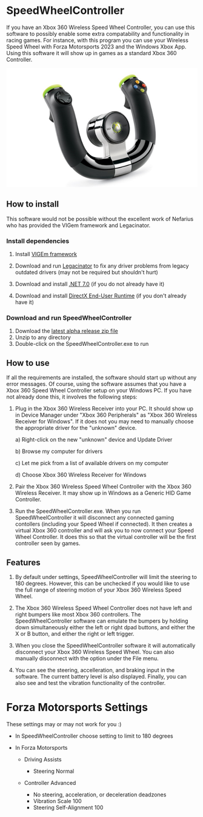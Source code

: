 # SpeedWheelController

If you have an Xbox 360 Wireless Speed Wheel Controller, you can use this software to possibly enable some extra compatability and functionality in racing games. For instance, with this program you can use your Wireless Speed Wheel with Forza Motorsports 2023 and the Windows Xbox App. Using this software it will show up in games as a standard Xbox 360 Controller.

![alt text](https://github.com/ninebelow/SpeedWheelController/blob/master/SpeedWheelController/Images/SpeedWheel.png?raw=true)

## How to install

This software would not be possible without the excellent work of Nefarius who has provided the VIGem framework and Legacinator.

### Install dependencies

1) Install [VIGEm framework](https://github.com/ViGEm/ViGEmBus/releases/latest)

2) Download and run [Legacinator](https://github.com/nefarius/Legacinator/releases/latest) to fix any driver problems from legacy outdated drivers (may not be required but shouldn't hurt)

3) Download and install [.NET 7.0](https://dotnet.microsoft.com/en-us/download/dotnet/7.0) (if you do not already have it)
   
4) Download and install [DirectX End-User Runtime](https://www.microsoft.com/en-us/download/details.aspx?id=35#:~:text=DirectX%20End-User%20Runtime%20Web%20Installer.%20The%20Microsoft%20DirectX,on%20your%20Windows%20OS%20in...%20Learn%20more%20on...microsoft.com) (if you don't already have it)

### Download and run SpeedWheelController

1) Download the [latest alpha release zip file](https://github.com/ninebelow/SpeedWheelController/releases/latest)
2) Unzip to any directory
3) Double-click on the SpeedWheelController.exe to run

## How to use

If all the requirements are installed, the software should start up without any error messages. Of course, using the software assumes that you have a Xbox 360 Speed Wheel Controller setup on your Windows PC. If you have not already done this, it involves the following steps:

1) Plug in the Xbox 360 Wireless Receiver into your PC. It should show up in Device Manager under "Xbox 360 Peripherals" as "Xbox 360 Wireless Receiver for Windows". If it does not you may need to manually choose the appropriate driver for the "unknown" device. 

    a) Right-click on the new "unknown" device and Update Driver

    b) Browse my computer for drivers

    c) Let me pick from a list of available drivers on my computer

    d) Choose Xbox 360 Wireless Receiver for Windows

2) Pair the Xbox 360 Wireless Speed Wheel Controller with the Xbox 360 Wireless Receiver. It may show up in Windows as a Generic HID Game Controller.

3) Run the SpeedWheelController.exe. When you run SpeedWheelController it will disconnect any connected gaming contollers (including your Speed Wheel if connected). It then creates a virtual Xbox 360 controller and will ask you to now connect your Speed Wheel Controller. It does this so that the virtual controller will be the first controller seen by games.

## Features

1) By default under settings, SpeedWheelController will limit the steering to 180 degrees. However, this can be unchecked if you would like to use the full range of steering motion of your Xbox 360 Wireless Speed Wheel.

2) The Xbox 360 Wireless Speed Wheel Controller does not have left and right bumpers like most Xbox 360 controllers. The SpeedWheelController software can emulate the bumpers by holding down simultaneously either the left or right dpad buttons, and either the X or B button, and either the right or left trigger.

3) When you close the SpeedWheelController software it will automatically disconnect your Xbox 360 Wireless Speed Wheel. You can also manually disconnect with the option under the File menu.

4) You can see the steering, accelleration, and braking input in the software. The current battery level is also displayed. Finally, you can also see and test the vibration functionality of the controller.

# Forza Motorsports Settings

These settings may or may not work for you :)

- In SpeedWheelController choose setting to limit to 180 degrees

- In Forza Motorsports

    - Driving Assists

        - Steering Normal

    - Controller Advanced
      - No steering, acceleration, or deceleration deadzones
      - Vibration Scale 100
      - Steering Self-Alignment 100

   



